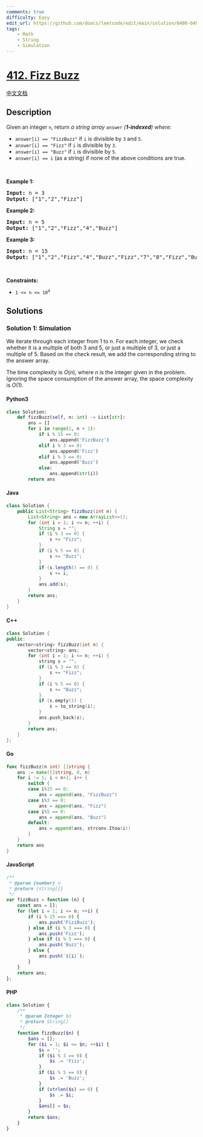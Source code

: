 ```yaml
---
comments: true
difficulty: Easy
edit_url: https://github.com/doocs/leetcode/edit/main/solution/0400-0499/0412.Fizz%20Buzz/README_EN.md
tags:
    - Math
    - String
    - Simulation
---
```


<!-- problem:start -->

# [412. Fizz Buzz](https://leetcode.com/problems/fizz-buzz)

[中文文档](/solution/0400-0499/0412.Fizz%20Buzz/README.md)

## Description

<!-- description:start -->

<p>Given an integer <code>n</code>, return <em>a string array </em><code>answer</code><em> (<strong>1-indexed</strong>) where</em>:</p>

<ul>
	<li><code>answer[i] == &quot;FizzBuzz&quot;</code> if <code>i</code> is divisible by <code>3</code> and <code>5</code>.</li>
	<li><code>answer[i] == &quot;Fizz&quot;</code> if <code>i</code> is divisible by <code>3</code>.</li>
	<li><code>answer[i] == &quot;Buzz&quot;</code> if <code>i</code> is divisible by <code>5</code>.</li>
	<li><code>answer[i] == i</code> (as a string) if none of the above conditions are true.</li>
</ul>

<p>&nbsp;</p>
<p><strong class="example">Example 1:</strong></p>
<pre><strong>Input:</strong> n = 3
<strong>Output:</strong> ["1","2","Fizz"]
</pre><p><strong class="example">Example 2:</strong></p>
<pre><strong>Input:</strong> n = 5
<strong>Output:</strong> ["1","2","Fizz","4","Buzz"]
</pre><p><strong class="example">Example 3:</strong></p>
<pre><strong>Input:</strong> n = 15
<strong>Output:</strong> ["1","2","Fizz","4","Buzz","Fizz","7","8","Fizz","Buzz","11","Fizz","13","14","FizzBuzz"]
</pre>
<p>&nbsp;</p>
<p><strong>Constraints:</strong></p>

<ul>
	<li><code>1 &lt;= n &lt;= 10<sup>4</sup></code></li>
</ul>

<!-- description:end -->

## Solutions

<!-- solution:start -->

### Solution 1: Simulation

We iterate through each integer from 1 to $n$. For each integer, we check whether it is a multiple of both 3 and 5, or just a multiple of 3, or just a multiple of 5. Based on the check result, we add the corresponding string to the answer array.

The time complexity is $O(n)$, where $n$ is the integer given in the problem. Ignoring the space consumption of the answer array, the space complexity is $O(1)$.

<!-- tabs:start -->

#### Python3

```python
class Solution:
    def fizzBuzz(self, n: int) -> List[str]:
        ans = []
        for i in range(1, n + 1):
            if i % 15 == 0:
                ans.append('FizzBuzz')
            elif i % 3 == 0:
                ans.append('Fizz')
            elif i % 5 == 0:
                ans.append('Buzz')
            else:
                ans.append(str(i))
        return ans
```

#### Java

```java
class Solution {
    public List<String> fizzBuzz(int n) {
        List<String> ans = new ArrayList<>();
        for (int i = 1; i <= n; ++i) {
            String s = "";
            if (i % 3 == 0) {
                s += "Fizz";
            }
            if (i % 5 == 0) {
                s += "Buzz";
            }
            if (s.length() == 0) {
                s += i;
            }
            ans.add(s);
        }
        return ans;
    }
}
```

#### C++

```cpp
class Solution {
public:
    vector<string> fizzBuzz(int n) {
        vector<string> ans;
        for (int i = 1; i <= n; ++i) {
            string s = "";
            if (i % 3 == 0) {
                s += "Fizz";
            }
            if (i % 5 == 0) {
                s += "Buzz";
            }
            if (s.empty()) {
                s = to_string(i);
            }
            ans.push_back(s);
        }
        return ans;
    }
};
```

#### Go

```go
func fizzBuzz(n int) []string {
	ans := make([]string, 0, n)
	for i := 1; i < n+1; i++ {
		switch {
		case i%15 == 0:
			ans = append(ans, "FizzBuzz")
		case i%3 == 0:
			ans = append(ans, "Fizz")
		case i%5 == 0:
			ans = append(ans, "Buzz")
		default:
			ans = append(ans, strconv.Itoa(i))
		}
	}
	return ans
}
```

#### JavaScript

```js
/**
 * @param {number} n
 * @return {string[]}
 */
var fizzBuzz = function (n) {
    const ans = [];
    for (let i = 1; i <= n; ++i) {
        if (i % 15 === 0) {
            ans.push('FizzBuzz');
        } else if (i % 3 === 0) {
            ans.push('Fizz');
        } else if (i % 5 === 0) {
            ans.push('Buzz');
        } else {
            ans.push(`${i}`);
        }
    }
    return ans;
};
```

#### PHP

```php
class Solution {
    /**
     * @param Integer $n
     * @return String[]
     */
    function fizzBuzz($n) {
        $ans = [];
        for ($i = 1; $i <= $n; ++$i) {
            $s = '';
            if ($i % 3 == 0) {
                $s .= 'Fizz';
            }
            if ($i % 5 == 0) {
                $s .= 'Buzz';
            }
            if (strlen($s) == 0) {
                $s .= $i;
            }
            $ans[] = $s;
        }
        return $ans;
    }
}
```

<!-- tabs:end -->

<!-- solution:end -->

<!-- problem:end -->
